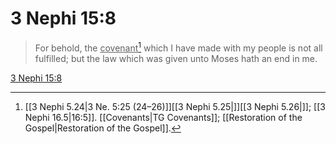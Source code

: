 # 3 Nephi 15:8

> For behold, the <u>covenant</u>[^a] which I have made with my people is not all fulfilled; but the law which was given unto Moses hath an end in me.

[3 Nephi 15:8](https://www.churchofjesuschrist.org/study/scriptures/bofm/3-ne/15?lang=eng&id=p8#p8)


[^a]: [[3 Nephi 5.24|3 Ne. 5:25 (24–26)]][[3 Nephi 5.25|]][[3 Nephi 5.26|]]; [[3 Nephi 16.5|16:5]]. [[Covenants|TG Covenants]]; [[Restoration of the Gospel|Restoration of the Gospel]].  
